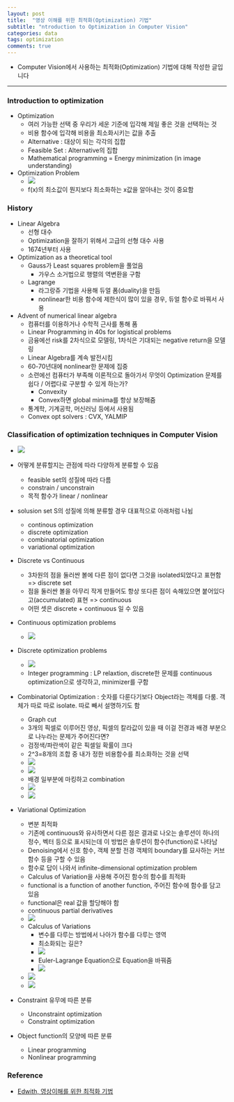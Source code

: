 ```yaml
---
layout: post
title:  "영상 이해를 위한 최적화(Optimization) 기법"
subtitle: "ntroduction to Optimization in Computer Vision"
categories: data
tags: optimization
comments: true
---
```


- Computer Vision에서 사용하는 최적화(Optimization) 기법에 대해 작성한 글입니다


---


### Introduction to optimization
- Optimization
	- 여러 가능한 선택 중 우리가 세운 기준에 입각해 제일 좋은 것을 선택하는 것
	- 비용 함수에 입각해 비용을 최소화시키는 값을 추출
	- Alternative : 대상이 되는 각각의 집합
	- Feasible Set : Alternative의 집합
	- Mathematical programming = Energy minimization (in image understanding)
- Optimization Problem
	- <img src="https://www.dropbox.com/s/kczcaqdx9gv9d7y/Screenshot%202019-06-10%2021.08.23.png?raw=1">
	- f(x)의 최소값이 뭔지보다 최소화하는 x값을 알아내는 것이 중요함


### History
- Linear Algebra
	- 선형 대수
	- Optimization을 잘하기 위해서 고급의 선형 대수 사용
	- 1674년부터 사용
- Optimization as a theoretical tool
	- Gauss가 Least squares problem을 풀었음
		- 가우스 소거법으로 행렬의 역변환을 구함
	- Lagrange
		- 라그랑쥬 기법을 사용해 듀얼 폼(duality)을 만듬
		- nonlinear한 비용 함수에 제한식이 많이 있을 경우, 듀얼 함수로 바꿔서 사용
- Advent of numerical linear algebra
	- 컴퓨터를 이용하거나 수학적 근사를 통해 품
	- Linear Programming in 40s for logistical problems
	- 금융에선 risk를 2차식으로 모델링, 1차식은 기대되는 negative return을 모델링
	- Linear Algebra를 계속 발전시킴
	- 60-70년대에 nonlinear한 문제에 집중
	- 소련에선 컴퓨터가 부족해 이론적으로 돌아가서 무엇이 Optimization 문제를 쉽다 / 어렵다로 구분할 수 있게 하는가?
		- Convexity
		- Convex하면 global minima를 항상 보장해줌 
	- 통계학, 기계공학, 머신러닝 등에서 사용됨
	- Convex opt solvers : CVX, YALMIP

### Classification of optimization techniques in Computer Vision
- <img src="https://www.dropbox.com/s/wep7wcias342cji/Screenshot%202019-06-10%2021.39.23.png?raw=1">
- 어떻게 분류할지는 관점에 따라 다양하게 분류할 수 있음
	- feasible set의 성질에 따라 다름
	- constrain / unconstrain
	- 목적 함수가 linear / nonlinear
- solusion set S의 성질에 의해 분류할 경우 대표적으로 아래처럼 나뉨
	- continous optimization
	- discrete optimization
	- combinatorial optimization
	- variational optimization

- Discrete vs Continuous
	- 3차원의 점을 둘러싼 볼에 다른 점이 없다면 그것을 isolated되었다고 표현함 => discrete set
	- 점을 둘러싼 볼을 아무리 작게 만들어도 항상 또다른 점이 속해있으면 붙어있다고(accumulated) 표현 => continuous
	- 어떤 셋은 discrete + continuous 일 수 있음
- Continuous optimization problems
	- <img src="https://www.dropbox.com/s/2oivkqghs87t5j4/Screenshot%202019-06-10%2021.44.39.png?raw=1">
- Discrete optimization problems
	- <img src="https://www.dropbox.com/s/wcg7rrluj1wsanw/Screenshot%202019-06-10%2021.45.38.png?raw=1">
	- Integer programming : LP relaxtion, discrete한 문제를 continuous optimization으로 생각하고, minimizer를 구함
- Combinatorial Optimization : 숫자를 다룬다기보다 Object라는 객체를 다룸. 객체가 따로 따로 isolate. 따로 빼서 설명하기도 함
	- Graph cut
	- 3개의 픽셀로 이루어진 영상, 픽셀의 칼라값이 있을 때 이걸 전경과 배경 부분으로 나누라는 문제가 주어진다면?
	- 검정색/파란색이 같은 픽셀일 확률이 크다
	- 2^3=8개의 조합 중 내가 정한 비용함수를 최소화하는 것을 선택
	- <img src="https://www.dropbox.com/s/m0fg89tsxfzsgbv/Screenshot%202019-06-10%2021.53.25.png?raw=1">
	- <img src="https://www.dropbox.com/s/2xsj5yj7uranix9/Screenshot%202019-06-10%2021.56.00.png?raw=1">
	- 배경 일부분에 마킹하고 combination
	- <img src="https://www.dropbox.com/s/5b6grp4adlnqhsy/Screenshot%202019-06-10%2021.57.58.png?raw=1"> 
	- <img src="https://www.dropbox.com/s/rjpisrusm0fc00c/Screenshot%202019-06-10%2022.00.09.png?raw=1">
- Variational Optimization
	- 변분 최적화
	- 기존에 continuous와 유사하면서 다른 점은 결과로 나오는 솔루션이 하나의 정수, 벡터 등으로 표시되는데 이 방법은 솔루션이 함수(function)로 나타남
	- Denoising에서 신호 함수, 객체 분할 전경 객체의 boundary를 묘사하는 커브 함수 등을 구할 수 있음
	- 함수로 답이 나와서 infinite-dimensional optimization problem
	- Calculus of Variation을 사용해 주어진 함수의 함수를 최적화
	- functional is a function of another function, 주어진 함수에 함수를 담고 있음
	- functional은 real 값을 할당해야 함
	- continuous partial derivatives
	- <img src="https://www.dropbox.com/s/fu2q3lvr6716l7b/Screenshot%202019-06-10%2022.08.03.png?raw=1">
	- Calculus of Variations
		- 변수를 다루는 방법에서 나아가 함수를 다루는 영역
		- 최소화되는 길은?
		- <img src="https://www.dropbox.com/s/zrcj9etp2f79d75/Screenshot%202019-06-10%2022.10.37.png?raw=1"> 
		- Euler-Lagrange Equation으로 Equation을 바꿔줌
		- <img src="https://www.dropbox.com/s/ynj1bi6p5pzv2nm/Screenshot%202019-06-10%2022.12.30.png?raw=1">
	- <img src="https://www.dropbox.com/s/uaj14buy4sdioy2/Screenshot%202019-06-10%2022.13.55.png?raw=1">
	- <img src="https://www.dropbox.com/s/scz9fyvgffolc6z/Screenshot%202019-06-10%2022.17.34.png?raw=1">

- Constraint 유무에 따른 분류
	- Unconstraint optimization
	- Constraint optimization
- Object function의 모양에 따른 분류
	- Linear programming
	- Nonlinear programming  



### Reference
- [Edwith, 영상이해를 위한 최적화 기법](https://www.edwith.org/optimization2017)
